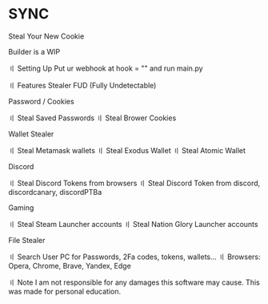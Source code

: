 # SYNC
Steal Your New Cookie

Builder is a WIP

〢 Setting Up
Put ur webhook at hook = "" and run main.py


〢 Features
  Stealer
  FUD (Fully Undetectable)

Password / Cookies

 〢 Steal Saved Passwords
 〢 Steal Brower Cookies
  
Wallet Stealer

 〢 Steal Metamask wallets
 〢 Steal Exodus Wallet
 〢 Steal Atomic Wallet
  
Discord

 〢 Steal Discord Tokens from browsers
 〢 Steal Discord Token from discord, discordcanary, discordPTBa
  
Gaming

 〢 Steal Steam Launcher accounts
 〢 Steal Nation Glory Launcher accounts
  
File Stealer

 〢 Search User PC for Passwords, 2Fa codes, tokens, wallets...
 〢 Browsers: Opera, Chrome, Brave, Yandex, Edge

〢 Note
  I am not responsible for any damages this software may cause. This was made for personal education.
